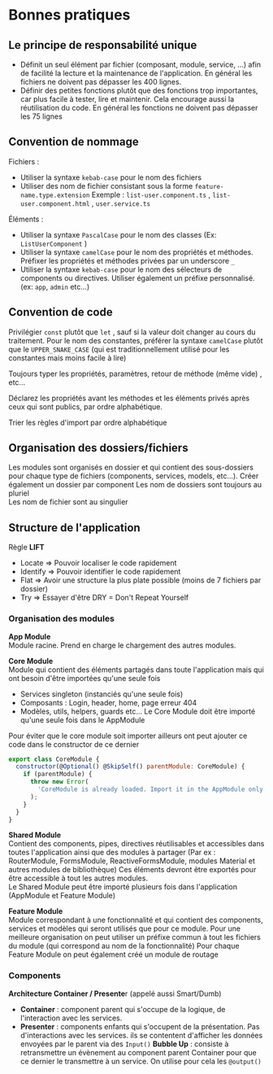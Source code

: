 # Bonnes pratiques

## Le principe de responsabilité unique

 - Définit un seul élément par fichier (composant, module, service, …) afin de facilité la lecture et la maintenance de l'application. En général les fichiers ne doivent pas dépasser les 400 lignes. 
 - Définir des petites fonctions plutôt que des fonctions trop importantes, car plus facile à tester, lire et maintenir. Cela encourage aussi la réutilisation du code. En général les fonctions ne doivent pas dépasser les 75 lignes

## Convention de nommage 

Fichiers : 
- Utiliser la syntaxe `kebab-case` pour le nom des fichiers
- Utiliser des nom de fichier consistant sous la forme `feature-name.type.extension` 
Exemple : `list-user.component.ts` , `list-user.component.html` , `user.service.ts` 

Éléments : 
- Utiliser la syntaxe `PascalCase` pour le nom des classes (Ex: `ListUserComponent` ) 
- Utiliser la syntaxe `camelCase` pour le nom des propriétés et méthodes. Préfixer les propriétés et méthodes privées par un underscore `_` 
- Utiliser la syntaxe `kebab-case` pour le nom des sélecteurs de components ou directives. Utiliser également un préfixe personnalisé. (ex: `app`, `admin` etc...) 

## Convention de code 

Privilégier `const` plutôt que `let` , sauf si  la valeur doit changer au cours du traitement. Pour le nom des constantes, préférer la syntaxe `camelCase` plutôt que le `UPPER_SNAKE_CASE` (qui est traditionnellement utilisé pour les constantes mais moins facile à lire) 

Toujours typer les propriétés, paramètres, retour de méthode (même vide) , etc...

Déclarez les propriétés avant les méthodes et les éléments privés après ceux qui sont publics, par ordre alphabétique.

Trier les règles d'import par ordre alphabétique


## Organisation des dossiers/fichiers 

Les modules sont organisés en dossier et qui contient des sous-dossiers pour chaque type de fichiers (components, services, models, etc...).
Créer également un dossier par component 
Les nom de dossiers sont toujours au pluriel  
Les nom de fichier sont au singulier

## Structure de l'application 

Règle **LIFT** 
  - Locate => Pouvoir localiser le code rapidement
  - Identify => Pouvoir identifier le code  rapidement
  - Flat => Avoir une structure la plus plate possible (moins de 7 fichiers par dossier) 
  - Try => Essayer d'être DRY = Don't Repeat Yourself 



### Organisation des modules

**App Module**   
Module racine. Prend en charge le chargement des autres modules. 

**Core Module**   
Module qui contient des éléments partagés dans toute l'application mais qui ont besoin d'être importées qu'une seule fois
- Services singleton (instanciés qu'une seule fois)
- Composants : Login, header, home, page erreur 404
- Modèles, utils, helpers, guards etc...
Le Core Module doit être importé qu'une seule fois dans le AppModule

Pour éviter que le core module soit importer ailleurs ont peut ajouter ce code dans le constructor de ce dernier
```javascript
export class CoreModule {
  constructor(@Optional() @SkipSelf() parentModule: CoreModule) {
    if (parentModule) {
      throw new Error(
        'CoreModule is already loaded. Import it in the AppModule only.'
      );
    }
  }
}
```


**Shared Module**   
Contient des components, pipes, directives réutilisables et accessibles dans toutes l'application ainsi que des modules à partager (Par ex : RouterModule, FormsModule, ReactiveFormsModule, modules Material et autres modules de bibliothèque) 
Ces éléments devront être exportés  pour être accessible à tout les autres modules.   
Le Shared Module peut être importé plusieurs fois dans l'application (AppModule et Feature Module) 

**Feature Module**   
Module correspondant à une fonctionnalité et qui contient des components, services et modèles qui seront utilisés que pour ce module. 
Pour une meilleure organisation on peut utiliser un préfixe commun à tout les fichiers du module (qui correspond au nom de la fonctionnalité) 
Pour chaque Feature Module on peut également créé un module de routage 


### Components

**Architecture Container / Presente**r (appelé aussi Smart/Dumb) 
- **Container** : component parent qui s'occupe de la logique, de l'interaction avec les services. 
- **Presenter** : components enfants qui s'occupent de la présentation. Pas d'interactions avec les services. ils se contentent d'afficher les données envoyées par le  parent via des `Input()` 
**Bubble Up** : consiste  à retransmettre un évènement au component parent Container pour que ce dernier le transmettre à un service. On utilise pour cela les `@output()` 








 